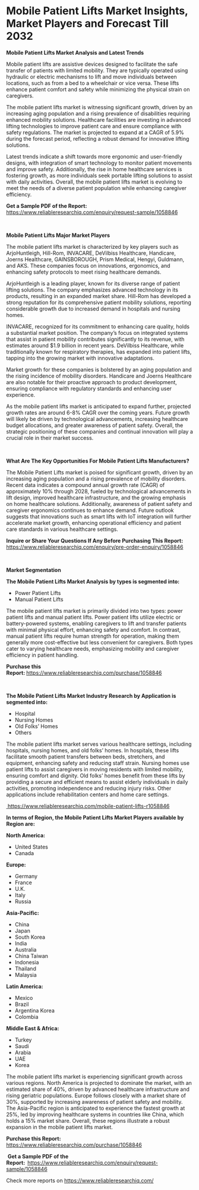 <p><h1>Mobile Patient Lifts Market Insights, Market Players and Forecast Till 2032</h1></p><p><strong>Mobile Patient Lifts Market Analysis and Latest Trends</strong></p>
<p><p>Mobile patient lifts are assistive devices designed to facilitate the safe transfer of patients with limited mobility. They are typically operated using hydraulic or electric mechanisms to lift and move individuals between locations, such as from a bed to a wheelchair or vice versa. These lifts enhance patient comfort and safety while minimizing the physical strain on caregivers.</p><p>The mobile patient lifts market is witnessing significant growth, driven by an increasing aging population and a rising prevalence of disabilities requiring enhanced mobility solutions. Healthcare facilities are investing in advanced lifting technologies to improve patient care and ensure compliance with safety regulations. The market is projected to expand at a CAGR of 5.9% during the forecast period, reflecting a robust demand for innovative lifting solutions.</p><p>Latest trends indicate a shift towards more ergonomic and user-friendly designs, with integration of smart technology to monitor patient movements and improve safety. Additionally, the rise in home healthcare services is fostering growth, as more individuals seek portable lifting solutions to assist with daily activities. Overall, the mobile patient lifts market is evolving to meet the needs of a diverse patient population while enhancing caregiver efficiency.</p></p>
<p><strong>Get a Sample PDF of the Report:&nbsp;</strong> <a href="https://www.reliableresearchiq.com/enquiry/request-sample/1058846?utm_campaign=3000&utm_medium=2&utm_source=Github&utm_content=ia&utm_term=04032025&utm_id=mobile-patient-lifts">https://www.reliableresearchiq.com/enquiry/request-sample/1058846</a></p>
<p>&nbsp;</p>
<p><strong>Mobile Patient Lifts Major Market Players</strong></p>
<p><p>The mobile patient lifts market is characterized by key players such as ArjoHuntleigh, Hill-Rom, INVACARE, DeVilbiss Healthcare, Handicare, Joerns Healthcare, GAINSBOROUGH, Prism Medical, Hengyi, Guldmann, and AKS. These companies focus on innovations, ergonomics, and enhancing safety protocols to meet rising healthcare demands.</p><p>ArjoHuntleigh is a leading player, known for its diverse range of patient lifting solutions. The company emphasizes advanced technology in its products, resulting in an expanded market share. Hill-Rom has developed a strong reputation for its comprehensive patient mobility solutions, reporting considerable growth due to increased demand in hospitals and nursing homes.</p><p>INVACARE, recognized for its commitment to enhancing care quality, holds a substantial market position. The company’s focus on integrated systems that assist in patient mobility contributes significantly to its revenue, with estimates around $1.9 billion in recent years. DeVilbiss Healthcare, while traditionally known for respiratory therapies, has expanded into patient lifts, tapping into the growing market with innovative adaptations.</p><p>Market growth for these companies is bolstered by an aging population and the rising incidence of mobility disorders. Handicare and Joerns Healthcare are also notable for their proactive approach to product development, ensuring compliance with regulatory standards and enhancing user experience.</p><p>As the mobile patient lifts market is anticipated to expand further, projected growth rates are around 6-8% CAGR over the coming years. Future growth will likely be driven by technological advancements, increasing healthcare budget allocations, and greater awareness of patient safety. Overall, the strategic positioning of these companies and continual innovation will play a crucial role in their market success.</p></p>
<p>&nbsp;</p>
<p><strong>What Are The Key Opportunities For Mobile Patient Lifts Manufacturers?</strong></p>
<p><p>The Mobile Patient Lifts market is poised for significant growth, driven by an increasing aging population and a rising prevalence of mobility disorders. Recent data indicates a compound annual growth rate (CAGR) of approximately 10% through 2028, fueled by technological advancements in lift design, improved healthcare infrastructure, and the growing emphasis on home healthcare solutions. Additionally, awareness of patient safety and caregiver ergonomics continues to enhance demand. Future outlook suggests that innovations such as smart lifts with IoT integration will further accelerate market growth, enhancing operational efficiency and patient care standards in various healthcare settings.</p></p>
<p><strong>Inquire or Share Your Questions If Any Before Purchasing This Report:</strong> <a href="https://www.reliableresearchiq.com/enquiry/pre-order-enquiry/1058846?utm_campaign=3000&utm_medium=2&utm_source=Github&utm_content=ia&utm_term=04032025&utm_id=mobile-patient-lifts">https://www.reliableresearchiq.com/enquiry/pre-order-enquiry/1058846</a></p>
<p>&nbsp;</p>
<p><strong>Market Segmentation</strong></p>
<p><strong>The Mobile Patient Lifts Market Analysis by types is segmented into:</strong></p>
<p><ul><li>Power Patient Lifts</li><li>Manual Patient Lifts</li></ul></p>
<p><p>The mobile patient lifts market is primarily divided into two types: power patient lifts and manual patient lifts. Power patient lifts utilize electric or battery-powered systems, enabling caregivers to lift and transfer patients with minimal physical effort, enhancing safety and comfort. In contrast, manual patient lifts require human strength for operation, making them generally more cost-effective but less convenient for caregivers. Both types cater to varying healthcare needs, emphasizing mobility and caregiver efficiency in patient handling.</p></p>
<p><strong>Purchase this Report:&nbsp;</strong><a href="https://www.reliableresearchiq.com/purchase/1058846?utm_campaign=3000&utm_medium=2&utm_source=Github&utm_content=ia&utm_term=04032025&utm_id=mobile-patient-lifts">https://www.reliableresearchiq.com/purchase/1058846</a></p>
<p>&nbsp;</p>
<p><strong>The Mobile Patient Lifts Market Industry Research by Application is segmented into:</strong></p>
<p><ul><li>Hospital</li><li>Nursing Homes</li><li>Old Folks’ Homes</li><li>Others</li></ul></p>
<p><p>The mobile patient lifts market serves various healthcare settings, including hospitals, nursing homes, and old folks’ homes. In hospitals, these lifts facilitate smooth patient transfers between beds, stretchers, and equipment, enhancing safety and reducing staff strain. Nursing homes use patient lifts to assist caregivers in moving residents with limited mobility, ensuring comfort and dignity. Old folks’ homes benefit from these lifts by providing a secure and efficient means to assist elderly individuals in daily activities, promoting independence and reducing injury risks. Other applications include rehabilitation centers and home care settings.</p></p>
<p><a href="https://www.reliableresearchiq.com/mobile-patient-lifts-r1058846?utm_campaign=3000&utm_medium=2&utm_source=Github&utm_content=ia&utm_term=04032025&utm_id=mobile-patient-lifts">&nbsp;https://www.reliableresearchiq.com/mobile-patient-lifts-r1058846</a></p>
<p><strong>In terms of Region, the Mobile Patient Lifts Market Players available by Region are:</strong></p>
<p>
    <p> <strong> North America: </strong>
        <ul>
            <li>United States</li>
            <li>Canada</li>
        </ul>
        </p> 
    <p> <strong> Europe: </strong>
        <ul>
            <li>Germany</li>
            <li>France</li>
            <li>U.K.</li>
            <li>Italy</li>
            <li>Russia</li>
        </ul>
        </p> 
    <p> <strong> Asia-Pacific: </strong>
        <ul>
            <li>China</li>
            <li>Japan</li>
            <li>South Korea</li>
            <li>India</li>
            <li>Australia</li>
            <li>China Taiwan</li>
            <li>Indonesia</li>
            <li>Thailand</li>
            <li>Malaysia</li>
        </ul>
        </p> 
    <p> <strong> Latin America: </strong>
        <ul>
            <li>Mexico</li>
            <li>Brazil</li>
            <li>Argentina Korea</li>
            <li>Colombia</li>
        </ul>
        </p> 
    <p> <strong> Middle East & Africa: </strong>
        <ul>
            <li>Turkey</li>
            <li>Saudi</li>
            <li>Arabia</li>
            <li>UAE</li>
            <li>Korea</li>
        </ul>
    </p>
    </p>
<p><p>The mobile patient lifts market is experiencing significant growth across various regions. North America is projected to dominate the market, with an estimated share of 40%, driven by advanced healthcare infrastructure and rising geriatric populations. Europe follows closely with a market share of 30%, supported by increasing awareness of patient safety and mobility. The Asia-Pacific region is anticipated to experience the fastest growth at 25%, led by improving healthcare systems in countries like China, which holds a 15% market share. Overall, these regions illustrate a robust expansion in the mobile patient lifts market.</p></p>
<p><strong>Purchase this Report: </strong><a href="https://www.reliableresearchiq.com/purchase/1058846?utm_campaign=3000&utm_medium=2&utm_source=Github&utm_content=ia&utm_term=04032025&utm_id=mobile-patient-lifts">https://www.reliableresearchiq.com/purchase/1058846</a></p>
<p>&nbsp;<strong>Get a Sample PDF of the Report:&nbsp;&nbsp;</strong><a href="https://www.reliableresearchiq.com/enquiry/request-sample/1058846?utm_campaign=3000&utm_medium=2&utm_source=Github&utm_content=ia&utm_term=04032025&utm_id=mobile-patient-lifts">https://www.reliableresearchiq.com/enquiry/request-sample/1058846</a></p>
<p><strong></strong></p>
<p>Check more reports on <a href="https://www.reliableresearchiq.com/?utm_campaign=3000&utm_medium=2&utm_source=Github&utm_content=ia&utm_term=04032025&utm_id=mobile-patient-lifts">https://www.reliableresearchiq.com/</a></p>